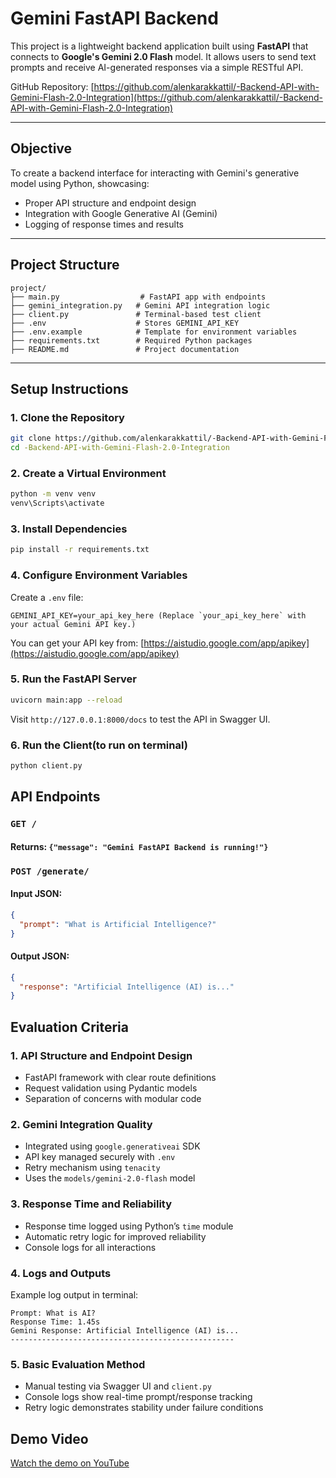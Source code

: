 # Gemini FastAPI Backend

This project is a lightweight backend application built using **FastAPI** that connects to **Google's Gemini 2.0 Flash** model. It allows users to send text prompts and receive AI-generated responses via a simple RESTful API.

GitHub Repository: [https://github.com/alenkarakkattil/-Backend-API-with-Gemini-Flash-2.0-Integration](https://github.com/alenkarakkattil/-Backend-API-with-Gemini-Flash-2.0-Integration)

---

## Objective

To create a backend interface for interacting with Gemini's generative model using Python, showcasing:

* Proper API structure and endpoint design
* Integration with Google Generative AI (Gemini)
* Logging of response times and results

---

## Project Structure

```
project/
├── main.py                  # FastAPI app with endpoints
├── gemini_integration.py   # Gemini API integration logic
├── client.py               # Terminal-based test client
├── .env                    # Stores GEMINI_API_KEY
├── .env.example            # Template for environment variables
├── requirements.txt        # Required Python packages
├── README.md               # Project documentation
```

---

## Setup Instructions

### 1. Clone the Repository

```bash
git clone https://github.com/alenkarakkattil/-Backend-API-with-Gemini-Flash-2.0-Integration.git
cd -Backend-API-with-Gemini-Flash-2.0-Integration
```

### 2. Create a Virtual Environment

```bash
python -m venv venv
venv\Scripts\activate
```

### 3. Install Dependencies

```bash
pip install -r requirements.txt
```

### 4. Configure Environment Variables

Create a `.env` file:

```
GEMINI_API_KEY=your_api_key_here (Replace `your_api_key_here` with your actual Gemini API key.)
```

You can get your API key from: [https://aistudio.google.com/app/apikey](https://aistudio.google.com/app/apikey)

### 5. Run the FastAPI Server
```bash
uvicorn main:app --reload
```

Visit `http://127.0.0.1:8000/docs` to test the API in Swagger UI.

### 6. Run the Client(to run on terminal)
```bash
python client.py
```


## API Endpoints

### `GET /`
#### Returns: `{"message": "Gemini FastAPI Backend is running!"}`


### `POST /generate/`
#### Input JSON:
```json
{
  "prompt": "What is Artificial Intelligence?"
}
```
#### Output JSON:
```json
{
  "response": "Artificial Intelligence (AI) is..."
}
```


## Evaluation Criteria

### 1. API Structure and Endpoint Design
* FastAPI framework with clear route definitions
* Request validation using Pydantic models
* Separation of concerns with modular code

### 2. Gemini Integration Quality
* Integrated using `google.generativeai` SDK
* API key managed securely with `.env`
* Retry mechanism using `tenacity`
* Uses the `models/gemini-2.0-flash` model

### 3. Response Time and Reliability
* Response time logged using Python’s `time` module
* Automatic retry logic for improved reliability
* Console logs for all interactions

### 4. Logs and Outputs
Example log output in terminal:
```
Prompt: What is AI?
Response Time: 1.45s
Gemini Response: Artificial Intelligence (AI) is...
--------------------------------------------------
```

### 5. Basic Evaluation Method
* Manual testing via Swagger UI and `client.py`
* Console logs show real-time prompt/response tracking
* Retry logic demonstrates stability under failure conditions



## Demo Video
[Watch the demo on YouTube](https://youtu.be/bTl-tn8onIE)
